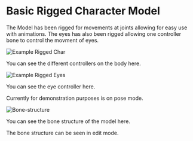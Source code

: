 # Basic Rigged Character Model

The Model has been rigged for movements at joints allowing for easy use with animations. The eyes has also been rigged allowing one controller bone to control the movment of eyes.

![Example Rigged Char](https://user-images.githubusercontent.com/81793294/129597572-2f597ae5-534f-4cfb-9b87-dc19e1d86bf4.png)

You can see the different controllers on the body here.

![Example Rigged Eyes](https://user-images.githubusercontent.com/81793294/129597687-a92ee768-f4ad-406a-91d2-dda1dd3bef10.png)

You can see the eye controller here.

Currently for demonstration purposes is on pose mode.

![Bone-structure](https://user-images.githubusercontent.com/81793294/129601025-4f21d26e-0445-425c-9683-a232ab9bd7a8.png)

You can see the bone structure of the model here.

The bone structure can be seen in edit mode.
